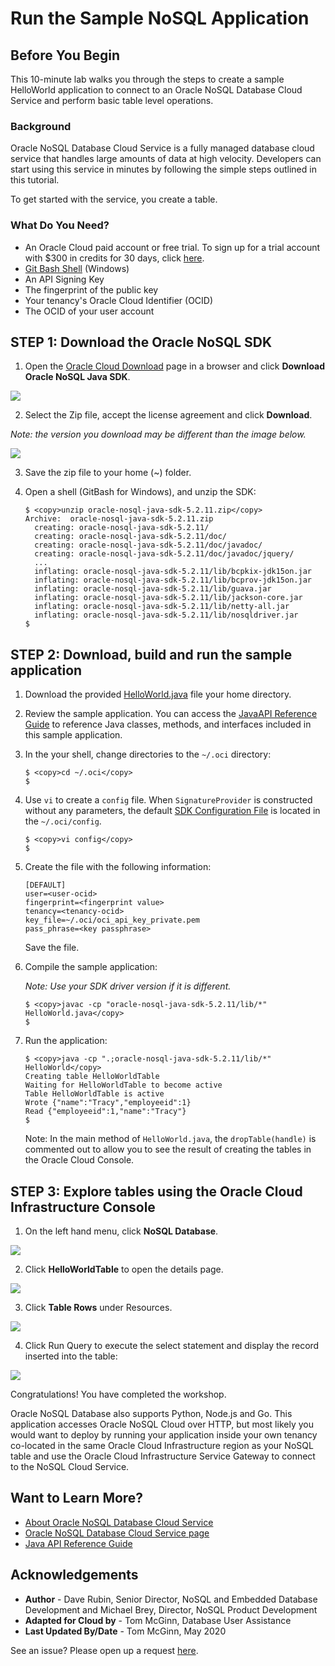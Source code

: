 # Run the Sample NoSQL Application
## Before You Begin

This 10-minute lab walks you through the steps to create a sample HelloWorld application to connect to an Oracle NoSQL Database Cloud Service and perform basic table level operations.

### Background
Oracle NoSQL Database Cloud Service is a fully managed database cloud service that handles large amounts of data at high velocity. Developers can start using this service in minutes by following the simple steps outlined in this tutorial.

To get started with the service, you create a table.

### What Do You Need?

* An Oracle Cloud paid account or free trial. To sign up for a trial account with $300 in credits for 30 days, click [here](http://oracle.com/cloud/free).
* [Git Bash Shell](https://gitforwindows.org/) (Windows)
* An API Signing Key
* The fingerprint of the public key
* Your tenancy's Oracle Cloud Identifier (OCID)
* The OCID of your user account

## STEP 1: Download the Oracle NoSQL SDK

1. Open the [Oracle Cloud Download](https://www.oracle.com/downloads/cloud/oracle-cloud-downloads.html) page in a browser and click **Download Oracle NoSQL Java SDK**.

  ![](images/download-sdk.png " ")

2. Select the Zip file, accept the license agreement and click **Download**.

  *Note: the version you download may be different than the image below.*

  ![](images/select-sdk-zip.png " ")

3. Save the zip file to your home (~) folder.

4. Open a shell (GitBash for Windows), and unzip the SDK:

    ```
    $ <copy>unzip oracle-nosql-java-sdk-5.2.11.zip</copy>
    Archive:  oracle-nosql-java-sdk-5.2.11.zip
      creating: oracle-nosql-java-sdk-5.2.11/
      creating: oracle-nosql-java-sdk-5.2.11/doc/
      creating: oracle-nosql-java-sdk-5.2.11/doc/javadoc/
      creating: oracle-nosql-java-sdk-5.2.11/doc/javadoc/jquery/
      ...
      inflating: oracle-nosql-java-sdk-5.2.11/lib/bcpkix-jdk15on.jar
      inflating: oracle-nosql-java-sdk-5.2.11/lib/bcprov-jdk15on.jar
      inflating: oracle-nosql-java-sdk-5.2.11/lib/guava.jar
      inflating: oracle-nosql-java-sdk-5.2.11/lib/jackson-core.jar
      inflating: oracle-nosql-java-sdk-5.2.11/lib/netty-all.jar
      inflating: oracle-nosql-java-sdk-5.2.11/lib/nosqldriver.jar
    $
    ```
## STEP 2: Download, build and run the sample application

1. Download the provided [HelloWorld.java](files/HelloWorld.java) file your home directory.

2. Review the sample application. You can access the [JavaAPI Reference Guide](https://docs.oracle.com/en/cloud/paas/nosql-cloud/csnjv/index.html) to reference Java classes, methods, and interfaces included in this sample application.

3. In the your shell, change directories to the `~/.oci` directory:

    ```
    $ <copy>cd ~/.oci</copy>
    $
    ```

4. Use `vi` to create a `config` file. When `SignatureProvider` is constructed without any parameters, the default [SDK Configuration File](https://docs.cloud.oracle.com/iaas/Content/API/Concepts/sdkconfig.htm) is located in the `~/.oci/config`.

    ```
    $ <copy>vi config</copy>
    $
    ```
5. Create the file with the following information:

    ```
    [DEFAULT]
    user=<user-ocid>
    fingerprint=<fingerprint value>
    tenancy=<tenancy-ocid>
    key_file=~/.oci/oci_api_key_private.pem
    pass_phrase=<key passphrase>
    ```

    Save the file.

6. Compile the sample application:

    *Note: Use your SDK driver version if it is different.*

    ```
    $ <copy>javac -cp "oracle-nosql-java-sdk-5.2.11/lib/*" HelloWorld.java</copy>
    $
    ```

7. Run the application:

    ```
    $ <copy>java -cp ".;oracle-nosql-java-sdk-5.2.11/lib/*" HelloWorld</copy>
    Creating table HelloWorldTable
    Waiting for HelloWorldTable to become active
    Table HelloWorldTable is active
    Wrote {"name":"Tracy","employeeid":1}
    Read {"employeeid":1,"name":"Tracy"}
    $
    ```

    Note: In the main method of `HelloWorld.java`, the `dropTable(handle)` is commented out to allow you to see the result of creating the tables in the Oracle Cloud Console.

## STEP 3: Explore tables using the Oracle Cloud Infrastructure Console

1. On the left hand menu, click **NoSQL Database**.

  ![](images/nosql-cloud.png " ")

2. Click **HelloWorldTable** to open the details page.

  ![](images/open-helloworldtable.png " ")

3. Click **Table Rows** under Resources.

  ![](images/helloworldtable.png " ")

4. Click Run Query to execute the select statement and display the record inserted into the table:

  ![](images/run-query.png " ")

Congratulations! You have completed the workshop.

Oracle NoSQL Database also supports Python, Node.js and Go. This application accesses Oracle NoSQL Cloud over HTTP, but most likely you would want to deploy by running your application inside your own tenancy co-located in the same Oracle Cloud Infrastructure region as your NoSQL table and use the Oracle Cloud Infrastructure Service Gateway to connect to the NoSQL Cloud Service.

## Want to Learn More?

* [About Oracle NoSQL Database Cloud Service](https://docs.oracle.com/pls/topic/lookup?ctx=cloud&id=CSNSD-GUID-88373C12-018E-4628-B241-2DFCB7B16DE8)
* [Oracle NoSQL Database Cloud Service page](https://cloud.oracle.com/en_US/nosql)
* [Java API Reference Guide](https://docs.oracle.com/en/cloud/paas/nosql-cloud/csnjv/index.html)

## Acknowledgements
* **Author** - Dave Rubin, Senior Director, NoSQL and Embedded Database Development and Michael Brey, Director, NoSQL Product Development
* **Adapted for Cloud by** -  Tom McGinn, Database User Assistance
* **Last Updated By/Date** - Tom McGinn, May 2020

See an issue?  Please open up a request [here](https://github.com/oracle/learning-library/issues).
